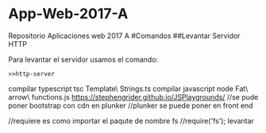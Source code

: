 # App-Web-2017-A
Repositorio Aplicaciones web 2017 A
#Comandos
##Levantar Servidor HTTP

Para levantar el servidor
usamos el comando:
```
>>http-server
```
compilar typescript
tsc Template\ Strings.ts
compilar javascript
node Fat\ arrow\ functions.js
https://stephengrider.github.io/JSPlaygrounds/
//se pude poner bootstrap con cdn en plunker
//plunker se puede poner en front end

//requiere es como importar el paqute de nombre fs
//require('fs');
levantar